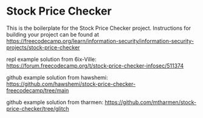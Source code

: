 # Stock Price Checker

This is the boilerplate for the Stock Price Checker project. Instructions for building your project can be found at https://freecodecamp.org/learn/information-security/information-security-projects/stock-price-checker

repl example solution from 6ix-Ville:
https://forum.freecodecamp.org/t/stock-price-checker-infosec/511374

github example solution from hawshemi:
https://github.com/hawshemi/stock-price-checker-freecodecamp/tree/main

github example solution from tharmen:
https://github.com/mtharmen/stock-price-checker/tree/glitch